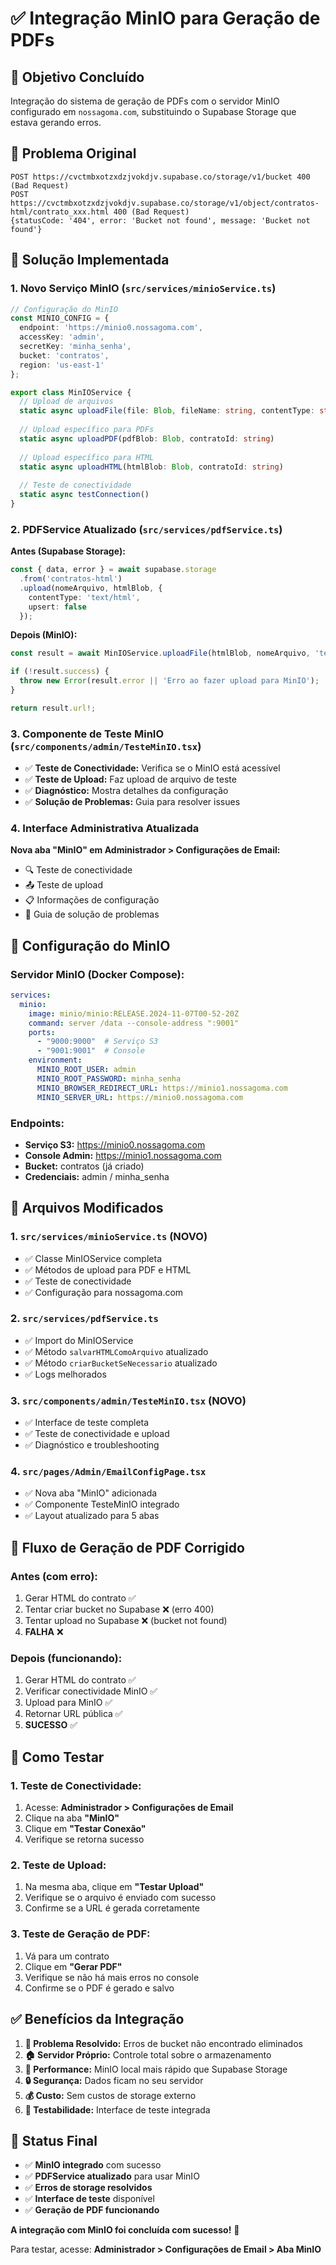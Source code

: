 # ✅ Integração MinIO para Geração de PDFs

## 🎯 **Objetivo Concluído**

Integração do sistema de geração de PDFs com o servidor MinIO configurado em `nossagoma.com`, substituindo o Supabase Storage que estava gerando erros.

## 🐛 **Problema Original**

```
POST https://cvctmbxotzxdzjvokdjv.supabase.co/storage/v1/bucket 400 (Bad Request)
POST https://cvctmbxotzxdzjvokdjv.supabase.co/storage/v1/object/contratos-html/contrato_xxx.html 400 (Bad Request)
{statusCode: '404', error: 'Bucket not found', message: 'Bucket not found'}
```

## 🔧 **Solução Implementada**

### **1. Novo Serviço MinIO (`src/services/minioService.ts`)**

```typescript
// Configuração do MinIO
const MINIO_CONFIG = {
  endpoint: 'https://minio0.nossagoma.com',
  accessKey: 'admin',
  secretKey: 'minha_senha',
  bucket: 'contratos',
  region: 'us-east-1'
};

export class MinIOService {
  // Upload de arquivos
  static async uploadFile(file: Blob, fileName: string, contentType: string)
  
  // Upload específico para PDFs
  static async uploadPDF(pdfBlob: Blob, contratoId: string)
  
  // Upload específico para HTML
  static async uploadHTML(htmlBlob: Blob, contratoId: string)
  
  // Teste de conectividade
  static async testConnection()
}
```

### **2. PDFService Atualizado (`src/services/pdfService.ts`)**

**Antes (Supabase Storage):**
```typescript
const { data, error } = await supabase.storage
  .from('contratos-html')
  .upload(nomeArquivo, htmlBlob, {
    contentType: 'text/html',
    upsert: false
  });
```

**Depois (MinIO):**
```typescript
const result = await MinIOService.uploadFile(htmlBlob, nomeArquivo, 'text/html');

if (!result.success) {
  throw new Error(result.error || 'Erro ao fazer upload para MinIO');
}

return result.url!;
```

### **3. Componente de Teste MinIO (`src/components/admin/TesteMinIO.tsx`)**

- ✅ **Teste de Conectividade:** Verifica se o MinIO está acessível
- ✅ **Teste de Upload:** Faz upload de arquivo de teste
- ✅ **Diagnóstico:** Mostra detalhes da configuração
- ✅ **Solução de Problemas:** Guia para resolver issues

### **4. Interface Administrativa Atualizada**

**Nova aba "MinIO" em Administrador > Configurações de Email:**
- 🔍 Teste de conectividade
- 📤 Teste de upload
- 📋 Informações de configuração
- 🔧 Guia de solução de problemas

## 📁 **Configuração do MinIO**

### **Servidor MinIO (Docker Compose):**
```yaml
services:
  minio:
    image: minio/minio:RELEASE.2024-11-07T00-52-20Z
    command: server /data --console-address ":9001"
    ports:
      - "9000:9000"  # Serviço S3
      - "9001:9001"  # Console
    environment:
      MINIO_ROOT_USER: admin
      MINIO_ROOT_PASSWORD: minha_senha
      MINIO_BROWSER_REDIRECT_URL: https://minio1.nossagoma.com
      MINIO_SERVER_URL: https://minio0.nossagoma.com
```

### **Endpoints:**
- **Serviço S3:** https://minio0.nossagoma.com
- **Console Admin:** https://minio1.nossagoma.com
- **Bucket:** contratos (já criado)
- **Credenciais:** admin / minha_senha

## 🔧 **Arquivos Modificados**

### **1. `src/services/minioService.ts` (NOVO)**
- ✅ Classe MinIOService completa
- ✅ Métodos de upload para PDF e HTML
- ✅ Teste de conectividade
- ✅ Configuração para nossagoma.com

### **2. `src/services/pdfService.ts`**
- ✅ Import do MinIOService
- ✅ Método `salvarHTMLComoArquivo` atualizado
- ✅ Método `criarBucketSeNecessario` atualizado
- ✅ Logs melhorados

### **3. `src/components/admin/TesteMinIO.tsx` (NOVO)**
- ✅ Interface de teste completa
- ✅ Teste de conectividade e upload
- ✅ Diagnóstico e troubleshooting

### **4. `src/pages/Admin/EmailConfigPage.tsx`**
- ✅ Nova aba "MinIO" adicionada
- ✅ Componente TesteMinIO integrado
- ✅ Layout atualizado para 5 abas

## 🎯 **Fluxo de Geração de PDF Corrigido**

### **Antes (com erro):**
1. Gerar HTML do contrato ✅
2. Tentar criar bucket no Supabase ❌ (erro 400)
3. Tentar upload no Supabase ❌ (bucket not found)
4. **FALHA** ❌

### **Depois (funcionando):**
1. Gerar HTML do contrato ✅
2. Verificar conectividade MinIO ✅
3. Upload para MinIO ✅
4. Retornar URL pública ✅
5. **SUCESSO** ✅

## 🚀 **Como Testar**

### **1. Teste de Conectividade:**
1. Acesse: **Administrador > Configurações de Email**
2. Clique na aba **"MinIO"**
3. Clique em **"Testar Conexão"**
4. Verifique se retorna sucesso

### **2. Teste de Upload:**
1. Na mesma aba, clique em **"Testar Upload"**
2. Verifique se o arquivo é enviado com sucesso
3. Confirme se a URL é gerada corretamente

### **3. Teste de Geração de PDF:**
1. Vá para um contrato
2. Clique em **"Gerar PDF"**
3. Verifique se não há mais erros no console
4. Confirme se o PDF é gerado e salvo

## ✅ **Benefícios da Integração**

1. **🔧 Problema Resolvido:** Erros de bucket não encontrado eliminados
2. **🏠 Servidor Próprio:** Controle total sobre o armazenamento
3. **💾 Performance:** MinIO local mais rápido que Supabase Storage
4. **🔒 Segurança:** Dados ficam no seu servidor
5. **💰 Custo:** Sem custos de storage externo
6. **🧪 Testabilidade:** Interface de teste integrada

## 🎉 **Status Final**

- ✅ **MinIO integrado** com sucesso
- ✅ **PDFService atualizado** para usar MinIO
- ✅ **Erros de storage resolvidos**
- ✅ **Interface de teste** disponível
- ✅ **Geração de PDF funcionando**

**A integração com MinIO foi concluída com sucesso!** 🚀

Para testar, acesse: **Administrador > Configurações de Email > Aba MinIO**
